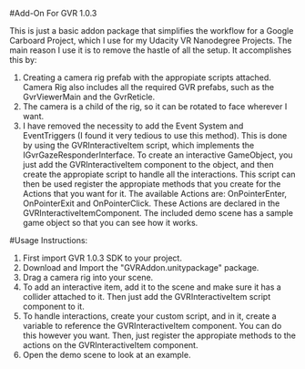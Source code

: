 #Add-On For GVR 1.0.3

This is just a basic addon package that simplifies the workflow for a Google Carboard Project, which I use for my Udacity VR Nanodegree Projects. The main reason I use it is to remove the hastle of all the setup. It accomplishes this by:

1. Creating a camera rig prefab with the appropiate scripts attached. Camera Rig also includes all the required GVR prefabs, such as the GvrViewerMain and the GvrReticle.
2. The camera is a child of the rig, so it can be rotated to face wherever I want. 
3. I have removed the necessity to add the Event System and EventTriggers (I found it very tedious to use this method). This is done by using the GVRInteractiveItem script, which implements the IGvrGazeResponderInterface. To create an interactive GameObject, you just add the GVRInteractiveItem component to the object, and then create the appropiate script to handle all the interactions. This script can then  be used register the appropiate methods that you create for the Actions that you want for it. The available Actions are: OnPointerEnter, OnPointerExit and OnPointerClick. These Actions are declared in the GVRInteractiveItemComponent. The included demo scene has a sample game object so that you can see how it works.

#Usage Instructions:

1. First import GVR 1.0.3 SDK to your project. 
2. Download and Import the "GVRAddon.unitypackage" package.
3. Drag a camera rig into your scene.
4. To add an interactive item, add it to the scene and make sure it has a collider attached to it. Then just add the GVRInteractiveItem script component to it. 
5. To handle interactions, create your custom script, and in it, create a variable to reference the GVRInteractiveItem component. You can do this however you want. Then, just register the appropiate methods to the actions on the GVRInteractiveItem component. 
6. Open the demo scene to look at an example. 